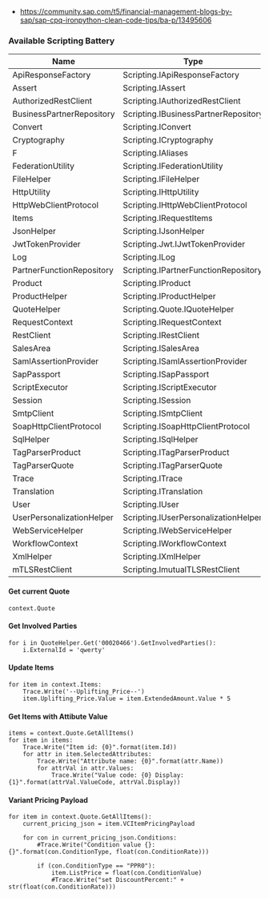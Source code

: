 
* https://community.sap.com/t5/financial-management-blogs-by-sap/sap-cpq-ironpython-clean-code-tips/ba-p/13495606

### Available Scripting Battery

| Name                      | Type                                  |
|---------------------------|---------------------------------------|
| ApiResponseFactory        | Scripting.IApiResponseFactory         |
| Assert                    | Scripting.IAssert                     |
| AuthorizedRestClient      | Scripting.IAuthorizedRestClient       |
| BusinessPartnerRepository | Scripting.IBusinessPartnerRepository  |
| Convert                   | Scripting.IConvert                    |
| Cryptography              | Scripting.ICryptography               |
| F                         | Scripting.IAliases                    |
| FederationUtility         | Scripting.IFederationUtility          |
| FileHelper                | Scripting.IFileHelper                 |
| HttpUtility               | Scripting.IHttpUtility                |
| HttpWebClientProtocol     | Scripting.IHttpWebClientProtocol      |
| Items                     | Scripting.IRequestItems               |
| JsonHelper                | Scripting.IJsonHelper                 |
| JwtTokenProvider          | Scripting.Jwt.IJwtTokenProvider       |
| Log                       | Scripting.ILog                        |
| PartnerFunctionRepository | Scripting.IPartnerFunctionRepository  |
| Product                   | Scripting.IProduct                    |
| ProductHelper             | Scripting.IProductHelper              |
| QuoteHelper               | Scripting.Quote.IQuoteHelper          |
| RequestContext            | Scripting.IRequestContext             |
| RestClient                | Scripting.IRestClient                 |
| SalesArea                 | Scripting.ISalesArea                  |
| SamlAssertionProvider     | Scripting.ISamlAssertionProvider      |
| SapPassport               | Scripting.ISapPassport                |
| ScriptExecutor            | Scripting.IScriptExecutor             |
| Session                   | Scripting.ISession                    |
| SmtpClient                | Scripting.ISmtpClient                 |
| SoapHttpClientProtocol    | Scripting.ISoapHttpClientProtocol     |
| SqlHelper                 | Scripting.ISqlHelper                  |
| TagParserProduct          | Scripting.ITagParserProduct           |
| TagParserQuote            | Scripting.ITagParserQuote             |
| Trace                     | Scripting.ITrace                      |
| Translation               | Scripting.ITranslation                |
| User                      | Scripting.IUser                       |
| UserPersonalizationHelper | Scripting.IUserPersonalizationHelper  |
| WebServiceHelper          | Scripting.IWebServiceHelper           |
| WorkflowContext           | Scripting.IWorkflowContext            |
| XmlHelper                 | Scripting.IXmlHelper                  |
| mTLSRestClient            | Scripting.ImutualTLSRestClient        |

#### Get current Quote
```
context.Quote
```


#### Get Involved Parties
```
for i in QuoteHelper.Get('00020466').GetInvolvedParties():
    i.ExternalId = 'qwerty'
```

#### Update Items
```
for item in context.Items:
    Trace.Write('--Uplifting_Price--')
    item.Uplifting_Price.Value = item.ExtendedAmount.Value * 5
```


#### Get Items with Attibute Value
```
items = context.Quote.GetAllItems()
for item in items:
	Trace.Write("Item id: {0}".format(item.Id))
	for attr in item.SelectedAttributes:
		Trace.Write("Attribute name: {0}".format(attr.Name))
        for attrVal in attr.Values:
            Trace.Write("Value code: {0} Display: {1}".format(attrVal.ValueCode, attrVal.Display))
```

#### Variant Pricing Payload
```
for item in context.Quote.GetAllItems():
    current_pricing_json = item.VCItemPricingPayload

    for con in current_pricing_json.Conditions:
        #Trace.Write("Condition value {}: {}".format(con.ConditionType, float(con.ConditionRate)))

        if (con.ConditionType == "PPR0"):
            item.ListPrice = float(con.ConditionValue)
            #Trace.Write("set DiscountPercent:" + str(float(con.ConditionRate)))
```
